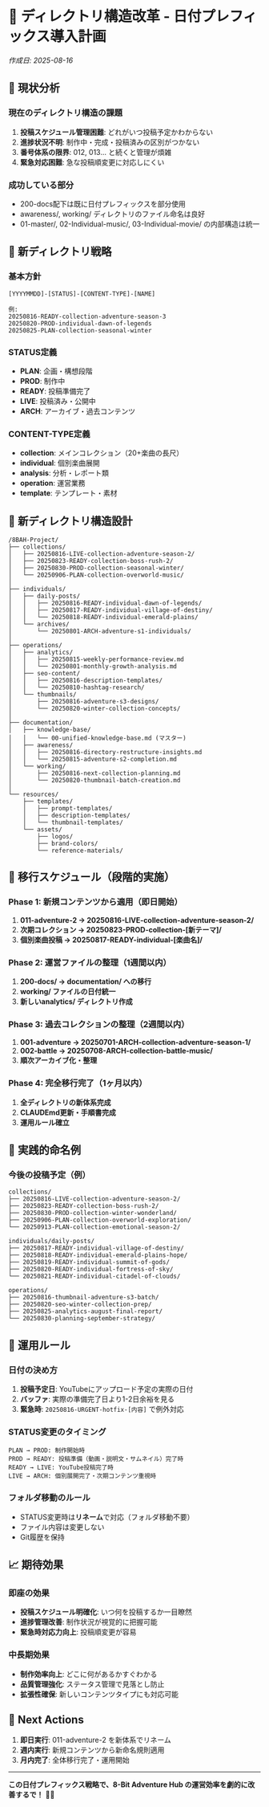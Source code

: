 # 📅 ディレクトリ構造改革 - 日付プレフィックス導入計画

*作成日: 2025-08-16*

## 🎯 現状分析

### 現在のディレクトリ構造の課題
1. **投稿スケジュール管理困難**: どれがいつ投稿予定かわからない
2. **進捗状況不明**: 制作中・完成・投稿済みの区別がつかない  
3. **番号体系の限界**: 012, 013... と続くと管理が煩雑
4. **緊急対応困難**: 急な投稿順変更に対応しにくい

### 成功している部分
- 200-docs配下は既に日付プレフィックスを部分使用
- awareness/, working/ ディレクトリのファイル命名は良好
- 01-master/, 02-Individual-music/, 03-Individual-movie/ の内部構造は統一

## 🚀 新ディレクトリ戦略

### 基本方針
```
[YYYYMMDD]-[STATUS]-[CONTENT-TYPE]-[NAME]

例:
20250816-READY-collection-adventure-season-3
20250820-PROD-individual-dawn-of-legends  
20250825-PLAN-collection-seasonal-winter
```

### STATUS定義
- **PLAN**: 企画・構想段階
- **PROD**: 制作中
- **READY**: 投稿準備完了
- **LIVE**: 投稿済み・公開中
- **ARCH**: アーカイブ・過去コンテンツ

### CONTENT-TYPE定義
- **collection**: メインコレクション（20+楽曲の長尺）
- **individual**: 個別楽曲展開
- **analysis**: 分析・レポート類
- **operation**: 運営業務
- **template**: テンプレート・素材

## 📁 新ディレクトリ構造設計

```
/8BAH-Project/
├── collections/
│   ├── 20250816-LIVE-collection-adventure-season-2/
│   ├── 20250823-READY-collection-boss-rush-2/
│   ├── 20250830-PROD-collection-seasonal-winter/
│   └── 20250906-PLAN-collection-overworld-music/
│
├── individuals/
│   ├── daily-posts/
│   │   ├── 20250816-READY-individual-dawn-of-legends/
│   │   ├── 20250817-READY-individual-village-of-destiny/
│   │   └── 20250818-READY-individual-emerald-plains/
│   └── archives/
│       └── 20250801-ARCH-adventure-s1-individuals/
│
├── operations/
│   ├── analytics/
│   │   ├── 20250815-weekly-performance-review.md
│   │   └── 20250801-monthly-growth-analysis.md
│   ├── seo-content/
│   │   ├── 20250816-description-templates/
│   │   └── 20250810-hashtag-research/
│   └── thumbnails/
│       ├── 20250816-adventure-s3-designs/
│       └── 20250820-winter-collection-concepts/
│
├── documentation/
│   ├── knowledge-base/
│   │   └── 00-unified-knowledge-base.md (マスター)
│   ├── awareness/
│   │   ├── 20250816-directory-restructure-insights.md
│   │   └── 20250815-adventure-s2-completion.md
│   └── working/
│       ├── 20250816-next-collection-planning.md
│       └── 20250820-thumbnail-batch-creation.md
│
└── resources/
    ├── templates/
    │   ├── prompt-templates/
    │   ├── description-templates/
    │   └── thumbnail-templates/
    └── assets/
        ├── logos/
        ├── brand-colors/
        └── reference-materials/
```

## 📅 移行スケジュール（段階的実施）

### Phase 1: 新規コンテンツから適用（即日開始）
1. **011-adventure-2 → 20250816-LIVE-collection-adventure-season-2/**
2. **次期コレクション → 20250823-PROD-collection-[新テーマ]/**
3. **個別楽曲投稿 → 20250817-READY-individual-[楽曲名]/**

### Phase 2: 運営ファイルの整理（1週間以内）
1. **200-docs/ → documentation/ への移行**
2. **working/ ファイルの日付統一**
3. **新しいanalytics/ ディレクトリ作成**

### Phase 3: 過去コレクションの整理（2週間以内）
1. **001-adventure → 20250701-ARCH-collection-adventure-season-1/**
2. **002-battle → 20250708-ARCH-collection-battle-music/**
3. **順次アーカイブ化・整理**

### Phase 4: 完全移行完了（1ヶ月以内）
1. **全ディレクトリの新体系完成**
2. **CLAUDEmd更新・手順書完成**
3. **運用ルール確立**

## 🎯 実践的命名例

### 今後の投稿予定（例）
```
collections/
├── 20250816-LIVE-collection-adventure-season-2/
├── 20250823-READY-collection-boss-rush-2/
├── 20250830-PROD-collection-winter-wonderland/
├── 20250906-PLAN-collection-overworld-exploration/
└── 20250913-PLAN-collection-emotional-season-2/

individuals/daily-posts/
├── 20250817-READY-individual-village-of-destiny/
├── 20250818-READY-individual-emerald-plains-hope/
├── 20250819-READY-individual-summit-of-gods/
├── 20250820-READY-individual-fortress-of-sky/
└── 20250821-READY-individual-citadel-of-clouds/

operations/
├── 20250816-thumbnail-adventure-s3-batch/
├── 20250820-seo-winter-collection-prep/
├── 20250825-analytics-august-final-report/
└── 20250830-planning-september-strategy/
```

## 🔄 運用ルール

### 日付の決め方
1. **投稿予定日**: YouTubeにアップロード予定の実際の日付
2. **バッファ**: 実際の準備完了日より1-2日余裕を見る
3. **緊急時**: `20250816-URGENT-hotfix-[内容]` で例外対応

### STATUS変更のタイミング
```
PLAN → PROD: 制作開始時
PROD → READY: 投稿準備（動画・説明文・サムネイル）完了時
READY → LIVE: YouTube投稿完了時
LIVE → ARCH: 個別展開完了・次期コンテンツ重視時
```

### フォルダ移動のルール
- STATUS変更時は**リネーム**で対応（フォルダ移動不要）
- ファイル内容は変更しない
- Git履歴を保持

## 📈 期待効果

### 即座の効果
- **投稿スケジュール明確化**: いつ何を投稿するか一目瞭然
- **進捗管理改善**: 制作状況が視覚的に把握可能
- **緊急時対応力向上**: 投稿順変更が容易

### 中長期効果
- **制作効率向上**: どこに何があるかすぐわかる
- **品質管理強化**: ステータス管理で見落とし防止
- **拡張性確保**: 新しいコンテンツタイプにも対応可能

## 🚀 Next Actions

1. **即日実行**: 011-adventure-2 を新体系でリネーム
2. **週内実行**: 新規コンテンツから新命名規則適用
3. **月内完了**: 全体移行完了・運用開始

---

**この日付プレフィックス戦略で、8-Bit Adventure Hub の運営効率を劇的に改善するで！** 📅✨